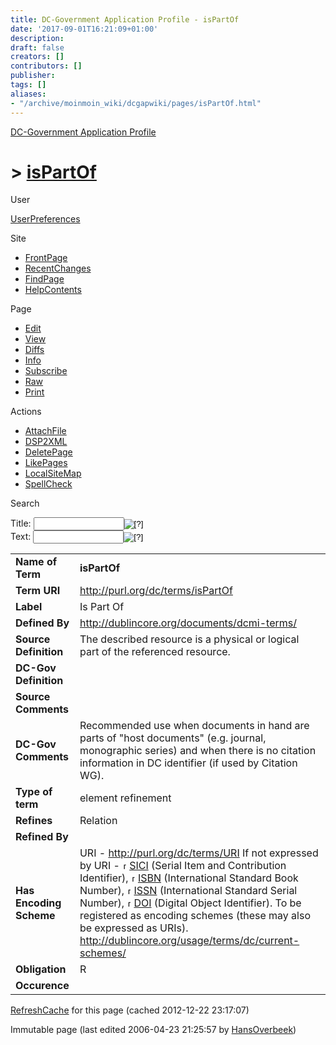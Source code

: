 ```yaml
---
title: DC-Government Application Profile - isPartOf
date: '2017-09-01T16:21:09+01:00'
description: 
draft: false
creators: []
contributors: []
publisher: 
tags: []
aliases:
- "/archive/moinmoin_wiki/dcgapwiki/pages/isPartOf.html"
---
```


 [DC-Government Application Profile](http://dublincore.org/dcgapwiki/FrontPage)

# > [isPartOf](http://dublincore.org/dcgapwiki/isPartOf?action=fullsearch&value=isPartOf&literal=1&case=1&context=40 "Click here to do a full-text search for this title")

User

 [UserPreferences](http://dublincore.org/dcgapwiki/UserPreferences)

Site

- [FrontPage](http://dublincore.org/dcgapwiki/FrontPage)
- [RecentChanges](http://dublincore.org/dcgapwiki/RecentChanges)
- [FindPage](http://dublincore.org/dcgapwiki/FindPage)
- [HelpContents](http://dublincore.org/dcgapwiki/HelpContents)

Page

- [Edit](http://dublincore.org/dcgapwiki/isPartOf?action=edit "Edit")
- [View](http://dublincore.org/dcgapwiki/isPartOf "View")
- [Diffs](http://dublincore.org/dcgapwiki/isPartOf?action=diff "Diffs")
- [Info](http://dublincore.org/dcgapwiki/isPartOf?action=info "Info")
- [Subscribe](http://dublincore.org/dcgapwiki/isPartOf?action=subscribe "Subscribe")
- [Raw](http://dublincore.org/dcgapwiki/isPartOf?action=raw "Raw")
- [Print](http://dublincore.org/dcgapwiki/isPartOf?action=print "Print")

Actions

- [AttachFile](http://dublincore.org/dcgapwiki/isPartOf?action=AttachFile)
- [DSP2XML](http://dublincore.org/dcgapwiki/isPartOf?action=DSP2XML)
- [DeletePage](http://dublincore.org/dcgapwiki/isPartOf?action=DeletePage)
- [LikePages](http://dublincore.org/dcgapwiki/isPartOf?action=LikePages)
- [LocalSiteMap](http://dublincore.org/dcgapwiki/isPartOf?action=LocalSiteMap)
- [SpellCheck](http://dublincore.org/dcgapwiki/isPartOf?action=SpellCheck)

Search

<form method="POST" action="/dcgapwiki/isPartOf">
<p>
<input name="action" value="inlinesearch" type="hidden">
<input name="context" value="40" type="hidden">
Title: <input name="text_title" size="15" maxlength="50" type="text"><input src="isPartOf_files/moin-search.png" name="button_title" alt="[?]" type="image"><br>Text: <input name="text_full" size="15" maxlength="50" type="text"><input src="isPartOf_files/moin-search.png" name="button_full" alt="[?]" type="image">
</p>
</form>

<table>
  <tbody>
    <tr>
      <td>
        <strong>Name of Term</strong>
      </td>
      <td>
        <strong>isPartOf</strong>
      </td>
    </tr>
    <tr>
      <td>
        <strong>Term URI</strong>
      </td>
      <td>
        <a href="http://purl.org/dc/terms/isPartOf">http://purl.org/dc/terms/isPartOf</a>
      </td>
    </tr>
    <tr>
      <td>
        <strong>Label</strong>
      </td>
      <td>
        Is Part Of</td>
    </tr>
    <tr>
      <td>
        <strong>Defined By</strong>
      </td>
      <td>
        <a href="http://dublincore.org/documents/dcmi-terms/">http://dublincore.org/documents/dcmi-terms/</a>
      </td>
    </tr>
    <tr>
      <td>
        <strong>Source Definition</strong>
      </td>
      <td>
        The described resource is a physical or logical part of the referenced resource.</td>
    </tr>
    <tr>
      <td>
        <strong>DC-Gov Definition</strong>
      </td>
      <td colspan="2" align="center">
      </td>
    </tr>
    <tr>
      <td>
        <strong>Source Comments</strong>
      </td>
      <td colspan="2" align="center">
      </td>
    </tr>
    <tr>
      <td>
        <strong>DC-Gov Comments</strong>
      </td>
      <td>
        Recommended use when documents in hand are parts of "host documents" 
        (e.g. journal, monographic series) and when there is no citation 
        information in DC identifier (if used by Citation WG).</td>
    </tr>
    <tr>
      <td>
        <strong>Type of term</strong>
      </td>
      <td>
        element refinement</td>
    </tr>
    <tr>
      <td>
        <strong>Refines</strong>
      </td>
      <td>
        Relation</td>
    </tr>
    <tr>
      <td>
        <strong>Refined By</strong>
      </td>
      <td colspan="2" align="center">
      </td>
    </tr>
    <tr>
      <td>
        <strong>Has Encoding Scheme</strong>
      </td>
      <td>
        URI - <a href="http://purl.org/dc/terms/URI">http://purl.org/dc/terms/URI</a> If not expressed by URI - <a class="external" href="http://sunsite.berkeley.edu/SICI/"><img src="isPartOf_files/moin-www.png" alt="[WWW]" height="11" width="11">SICI</a> (Serial Item and Contribution Identifier), <a class="external" href="http://www.isbn.org/standards/home/isbn/international/index.asp"><img src="isPartOf_files/moin-www.png" alt="[WWW]" height="11" width="11">ISBN</a> (International Standard Book Number), <a class="external" href="http://www.issn.org:8080/pub/"><img src="isPartOf_files/moin-www.png" alt="[WWW]" height="11" width="11">ISSN</a> (International Standard Serial Number), <a class="external" href="http://www.doi.org/"><img src="isPartOf_files/moin-www.png" alt="[WWW]" height="11" width="11">DOI</a> (Digital Object Identifier). To be registered as encoding schemes (these may also be expressed as URIs). <a href="http://dublincore.org/usage/terms/dc/current-schemes/">http://dublincore.org/usage/terms/dc/current-schemes/</a>
      </td>
    </tr>
    <tr>
      <td>
        <strong>Obligation</strong>
      </td>
      <td>
        R</td>
    </tr>
    <tr>
      <td>
        <strong>Occurence</strong>
      </td>
      <td colspan="2" align="center">
      </td>
    </tr>
  </tbody>
</table>


 [RefreshCache](http://dublincore.org/dcgapwiki/isPartOf?action=refresh&arena=Page.py&key=isPartOf.text_html) for this page (cached 2012-12-22 23:17:07)  

Immutable page (last edited 2006-04-23 21:25:57 by [HansOverbeek](http://dublincore.org/dcgapwiki/HansOverbeek))

